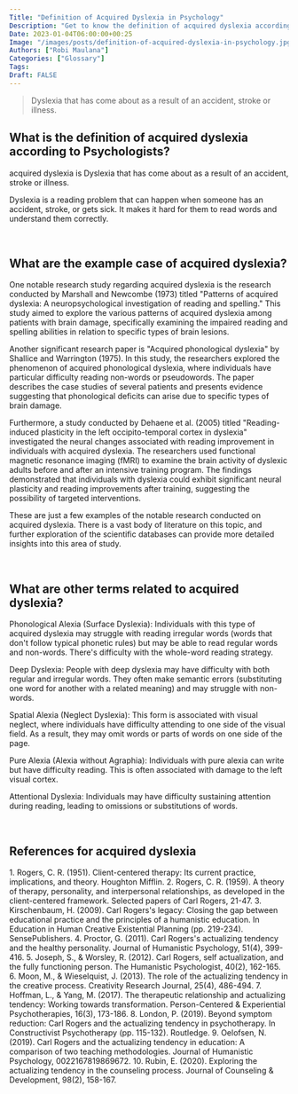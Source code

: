 ```yaml
---
Title: "Definition of Acquired Dyslexia in Psychology"
Description: "Get to know the definition of acquired dyslexia according to psychologists."
Date: 2023-01-04T06:00:00+00:25
Image: "/images/posts/definition-of-acquired-dyslexia-in-psychology.jpg"
Authors: ["Robi Maulana"]
Categories: ["Glossary"]
Tags: 
Draft: FALSE
---
```





> Dyslexia that has come about as a result of an accident, stroke or illness.

## What is the definition of acquired dyslexia according to Psychologists?

acquired dyslexia is Dyslexia that has come about as a result of an accident, stroke or illness.

Dyslexia is a reading problem that can happen when someone has an accident, stroke, or gets sick. It makes it hard for them to read words and understand them correctly.

 

## What are the example case of acquired dyslexia?

One notable research study regarding acquired dyslexia is the research conducted by Marshall and Newcombe (1973) titled "Patterns of acquired dyslexia: A neuropsychological investigation of reading and spelling." This study aimed to explore the various patterns of acquired dyslexia among patients with brain damage, specifically examining the impaired reading and spelling abilities in relation to specific types of brain lesions.

Another significant research paper is "Acquired phonological dyslexia" by Shallice and Warrington (1975). In this study, the researchers explored the phenomenon of acquired phonological dyslexia, where individuals have particular difficulty reading non-words or pseudowords. The paper describes the case studies of several patients and presents evidence suggesting that phonological deficits can arise due to specific types of brain damage.

Furthermore, a study conducted by Dehaene et al. (2005) titled "Reading-induced plasticity in the left occipito-temporal cortex in dyslexia" investigated the neural changes associated with reading improvement in individuals with acquired dyslexia. The researchers used functional magnetic resonance imaging (fMRI) to examine the brain activity of dyslexic adults before and after an intensive training program. The findings demonstrated that individuals with dyslexia could exhibit significant neural plasticity and reading improvements after training, suggesting the possibility of targeted interventions.

These are just a few examples of the notable research conducted on acquired dyslexia. There is a vast body of literature on this topic, and further exploration of the scientific databases can provide more detailed insights into this area of study.

 

## What are other terms related to acquired dyslexia?

Phonological Alexia (Surface Dyslexia): Individuals with this type of acquired dyslexia may struggle with reading irregular words (words that don't follow typical phonetic rules) but may be able to read regular words and non-words. There's difficulty with the whole-word reading strategy.

Deep Dyslexia: People with deep dyslexia may have difficulty with both regular and irregular words. They often make semantic errors (substituting one word for another with a related meaning) and may struggle with non-words.

Spatial Alexia (Neglect Dyslexia): This form is associated with visual neglect, where individuals have difficulty attending to one side of the visual field. As a result, they may omit words or parts of words on one side of the page.

Pure Alexia (Alexia without Agraphia): Individuals with pure alexia can write but have difficulty reading. This is often associated with damage to the left visual cortex.

Attentional Dyslexia: Individuals may have difficulty sustaining attention during reading, leading to omissions or substitutions of words.

 

## References for acquired dyslexia

1\. Rogers, C. R. (1951). Client-centered therapy: Its current practice, implications, and theory. Houghton Mifflin. 2. Rogers, C. R. (1959). A theory of therapy, personality, and interpersonal relationships, as developed in the client-centered framework. Selected papers of Carl Rogers, 21-47. 3. Kirschenbaum, H. (2009). Carl Rogers's legacy: Closing the gap between educational practice and the principles of a humanistic education. In Education in Human Creative Existential Planning (pp. 219-234). SensePublishers. 4. Proctor, G. (2011). Carl Rogers's actualizing tendency and the healthy personality. Journal of Humanistic Psychology, 51(4), 399-416. 5. Joseph, S., & Worsley, R. (2012). Carl Rogers, self actualization, and the fully functioning person. The Humanistic Psychologist, 40(2), 162-165. 6. Moon, M., & Wieselquist, J. (2013). The role of the actualizing tendency in the creative process. Creativity Research Journal, 25(4), 486-494. 7. Hoffman, L., & Yang, M. (2017). The therapeutic relationship and actualizing tendency: Working towards transformation. Person-Centered & Experiential Psychotherapies, 16(3), 173-186. 8. London, P. (2019). Beyond symptom reduction: Carl Rogers and the actualizing tendency in psychotherapy. In Constructivist Psychotherapy (pp. 115-132). Routledge. 9. Oelofsen, N. (2019). Carl Rogers and the actualizing tendency in education: A comparison of two teaching methodologies. Journal of Humanistic Psychology, 0022167819869672. 10. Rubin, E. (2020). Exploring the actualizing tendency in the counseling process. Journal of Counseling & Development, 98(2), 158-167.
